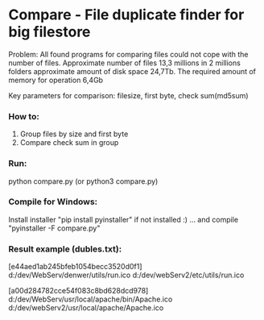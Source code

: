 # Compare - File duplicate finder for big filestore

Problem:
All found programs for comparing files could not cope with the number of files.
Approximate number of files 13,3 millions in 2 millions folders approximate amount of disk space 24,7Tb.
The required amount of memory for operation 6,4Gb

Key parameters for comparison: filesize, first byte, check sum(md5sum)

### How to:
1. Group files by size and first byte 
2. Compare check sum in group

### Run:
python compare.py (or python3 compare.py)

### Compile for Windows:
Install installer "pip install pyinstaller" if not installed :)
... and compile "pyinstaller -F compare.py"


### Result example (dubles.txt):

[e44aed1ab245bfeb1054becc3520d0f1]
d:/dev/WebServ/denwer/utils/run.ico
d:/dev/webServ2/etc/utils/run.ico

[a00d284782cce54f083c8bd628dcd978]
d:/dev/WebServ/usr/local/apache/bin/Apache.ico
d:/dev/webServ2/usr/local/apache/Apache.ico